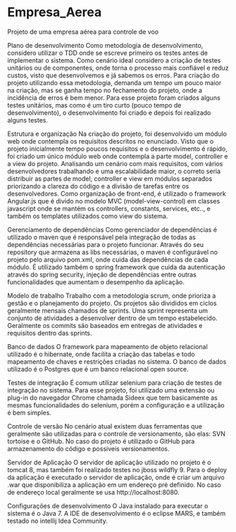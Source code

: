 # Empresa_Aerea
Projeto de uma empresa aérea para controle de voo

Plano de desenvolvimento
Como metodologia de desenvolvimento, considero utilizar o TDD onde se escreve primeiro os testes antes de implementar o sistema. Como cenário ideal considero a criação de testes unitários ou de componentes, onde torna o processo mais confiável e reduz custos, visto que desenvolvemos e já sabemos os erros. Para criação do projeto utilizando essa metodologia, demanda um tempo um pouco maior na criação, mas se ganha tempo no fechamento do projeto, onde a incidência de erros é bem menor. Para esse projeto foram criados alguns testes unitários, mas como é um tiro curto (pouco tempo de desenvolvimento), o desenvolvimento foi criado e depois foi realizado alguns testes.

Estrutura e organização
Na criação do projeto, foi desenvolvido um módulo web onde contempla os requisitos descritos no enunciado. Visto que o projeto inicialmente tempo poucos requisitos e o desenvolvimento é rápido, foi criado um único módulo web onde contempla a parte model, controller e a view do projeto. Analisando um cenário com mais requisitos, com vários desenvolvedores trabalhando e uma escalabilidade maior, o correto seria distribuir as partes de model, controller e view em módulos separados priorizando a clareza do código e a divisão de tarefas entre os desenvolvedores. Como organização de front-end, é utilizado o framework Angular.js  que é divido no modelo MVC (model-view-control) em classes javascript onde se mantém os controllers, constants, services, etc.., e também os templates utilizados como view do sistema.

Gerenciamento de dependências
Como gerenciador de dependências é utilizado o maven que é responsável pela integração de todas as dependências necessárias para o projeto funcionar. Através do seu repository que armazena as libs necessárias, o maven é configurável no projeto pelo arquivo pom.xml, onde cuida das dependências de cada módulo. É utilizado também o spring framework que cuida da autenticação através do spring security, injeção de dependências entre outras funcionalidades que aumentam o desempenho da aplicação.

Modelo de trabalho
Trabalho com a metodologia scrum, onde prioriza a gestão e o planejamento do projeto. Os projetos são divididos em ciclos geralmente mensais chamados de sprints. Uma sprint representa um conjunto de atividades a desenvolver dentro de um tempo estabelecido. Geralmente os commits são baseados em entregas de atividades e requisitos dentro das sprints.

Banco de dados
O framework para mapeamento de objeto relacional utilizado é o hibernate, onde facilita a criação das tabelas e todo mapeamento de chaves e restrições criadas no sistema. O banco de dados utilizado é o Postgres que é um banco relacional open source.

Testes de integração
É comum utilizar selenium para criação de testes de integração no sistema. Para esse projeto, foi utilizado uma extensão ou plug-in do navegador Chrome chamada Sideex que tem basicamente as mesmas funcionalidades do selenium, porém a configuração e a utilização é bem simples.

Controle de versão
No cenário atual existem duas ferramentas que geralmente são utilizadas para o controle de versionamento, são elas: SVN tortoise e o GitHub. No caso do projeto é utilizado o GitHub para armazenamento do código e possíveis versionamentos.

Servidor de Aplicação
O servidor de aplicação utilizado no projeto é o tomcat 8, mas também foi realizado testes no jboss wildfly 9. Para o deploy da aplicação é executado o servidor de aplicação, onde é criar um arquivo .war que disponibiliza a aplicação em um endereço pré definido. No caso de endereço local geralmente se usa http://localhost:8080.

Configurações de desenvolvimento
O Java instalado para executar o sistema é o Java 7. A IDE de desenvolvimento é o eclipse MARS, e também testado no intellij Idea Community.
